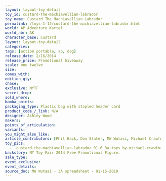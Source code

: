 ```yaml
---
layout: layout-toy-detail 
toy_id: custard-the-machiavellian-labrador
toy_name: Custard The Machiavellian Labrador
permalink: /toys-1-12/custard-the-machiavellian-labrador.html
world: AP Adventure Kartel
world_abr: AK
character_base: Custard
layout: layout-toy-detail
categories: 
tags: [action portable, ap, dog] 
release_date: 2/16/2014
release_price: Promotional Giveaway
scale: one twelve
size: 
comes_with: 
edition_qty: 
chase: 
exclusive: NYTF
secret_drop: 
sold_where: 
bamba_points: 
packaging_type: Plastic bag with stapled header card
product_code_/_link: N/A
designer: Ashley Wood
makers: 
points_of_articulation: 
variants: 
you_might_also_like: 
article_contributors: [Phil Back, Don Slater, MW Wutasi, Michael Crawford]
toy_pics: 
  -  custard-the-machiavellian-labrador_01-6_3a-toys_by-michael-crawford_mwctoys_dot_com.jpg
backstory: NY Toy Fair 2014 Free Promotional Figure.
sale_type: 
event_exclusive: 
event_details: 
source_doc: MW Wutasi - 3A spreadsheet - 01-15-2019
---
```

